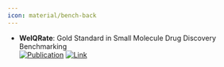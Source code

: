 ```yaml
---
icon: material/bench-back
---
```


- **WelQRate**: Gold Standard in Small Molecule Drug Discovery Benchmarking  
	[![Publication](https://img.shields.io/badge/Publication-Citations:0-blue?style=for-the-badge&logo=bookstack)](https://doi.org/10.48550/arXiv.2411.09820) [![Link](https://img.shields.io/badge/Link-online-brightgreen?style=for-the-badge&logo=cachet&logoColor=65FF8F)](http://welqrate.org/) 
